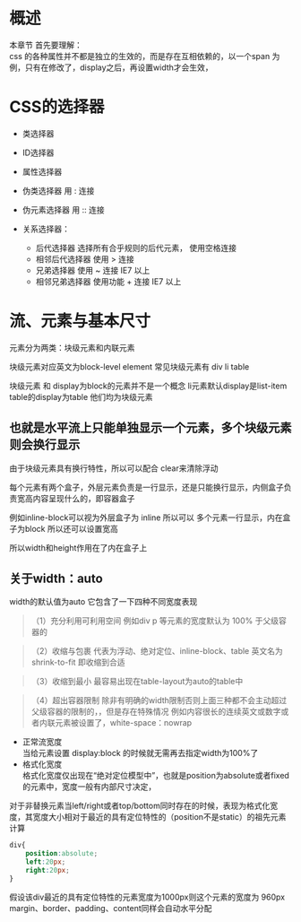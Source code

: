  # 概述
 本章节 
首先要理解：  
 css 的各种属性并不都是独立的生效的，而是存在互相依赖的，以一个span 为例，只有在修改了，display之后，再设置width才会生效，

 # CSS的选择器
 * 类选择器
* ID选择器
* 属性选择器
* 伪类选择器  用 :  连接
* 伪元素选择器   用  :: 连接

* 关系选择器：
    * 后代选择器  选择所有合乎规则的后代元素， 使用空格连接
    * 相邻后代选择器    使用 > 连接
    * 兄弟选择器   使用 ~ 连接   IE7 以上
    * 相邻兄弟选择器  使用功能 + 连接  IE7 以上
    
# 流、元素与基本尺寸
元素分为两类：块级元素和内联元素

块级元素对应英文为block-level element 常见块级元素有 div li table 


块级元素 和 display为block的元素并不是一个概念  li元素默认display是list-item table的display为table 他们均为块级元素 
## 也就是水平流上只能单独显示一个元素，多个块级元素则会换行显示
由于块级元素具有换行特性，所以可以配合 clear来清除浮动

每个元素有两个盒子，外层元素负责是一行显示，还是只能换行显示，内侧盒子负责宽高内容呈现什么的，即容器盒子

例如inline-block可以视为外层盒子为 inline 所以可以 多个元素一行显示，内在盒子为block 所以还可以设置宽高

所以width和height作用在了内在盒子上

## 关于width：auto
width的默认值为auto  它包含了一下四种不同宽度表现
>（1）充分利用可利用空间 例如div p 等元素的宽度默认为 100% 于父级容器的

>（2）收缩与包裹 代表为浮动、绝对定位、inline-block、table 英文名为shrink-to-fit 即收缩到合适

>（3）收缩到最小 最容易出现在table-layout为auto的table中

>（4）超出容器限制  除非有明确的width限制否则上面三种都不会主动超过父级容器的限制的，，但是存在特殊情况 例如内容很长的连续英文或数字或者内联元素被设置了，white-space：nowrap

* 正常流宽度  
当给元素设置 display:block 的时候就无需再去指定width为100%了
* 格式化宽度   
格式化宽度仅出现在“绝对定位模型中”，也就是position为absolute或者fixed的元素中，宽度一般有内部尺寸决定，

对于非替换元素当left/right或者top/bottom同时存在的时候，表现为格式化宽度，其宽度大小相对于最近的具有定位特性的（position不是static）的祖先元素计算
```css
div{
    position:absolute;
    left:20px;
    right:20px;
}
```
假设该div最近的具有定位特性的元素宽度为1000px则这个元素的宽度为 960px   
margin、border、padding、content同样会自动水平分配















